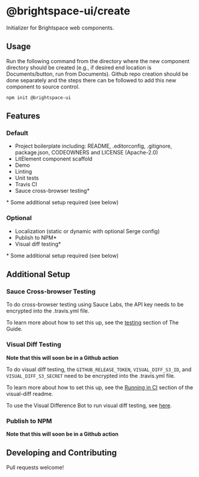 # @brightspace-ui/create

Initializer for Brightspace web components.

## Usage

Run the following command from the directory where the new component directory should be created (e.g., if desired end location is Documents/button, run from Documents). Github repo creation should be done separately and the steps there can be followed to add this new component to source control.

```
npm init @brightspace-ui
```

## Features

### Default

* Project boilerplate including: README, .editorconfig, .gitignore, package.json, CODEOWNERS and LICENSE (Apache-2.0)
* LitElement component scaffold
* Demo
* Linting
* Unit tests
* Travis CI
* Sauce cross-browser testing*

\* Some additional setup required (see below)

### Optional

* Localization (static or dynamic with optional Serge config)
* Publish to NPM*
* Visual diff testing*

\* Some additional setup required (see below)

## Additional Setup

### Sauce Cross-browser Testing

To do cross-browser testing using Sauce Labs, the API key needs to be encrypted into the .travis.yml file.

To learn more about how to set this up, see the [testing](https://github.com/BrightspaceUI/guide/wiki/Testing) section of The Guide.

### Visual Diff Testing

**Note that this will soon be in a Github action**

To do visual diff testing, the `GITHUB_RELEASE_TOKEN`, `VISUAL_DIFF_S3_ID`, and `VISUAL_DIFF_S3_SECRET` need to be encrypted into the .travis.yml file.

To learn more about how to set this up, see the [Running in CI](https://github.com/BrightspaceUI/visual-diff#running-in-ci) section of the visual-diff readme.

To use the Visual Difference Bot to run visual diff testing, see [here](https://github.com/BrightspaceUI/visual-difference-bot/blob/master/README.md/#utilizing-the-deployed-bot-for-your-existing-brightspace-repo).

### Publish to NPM

**Note that this will soon be in a Github action**

## Developing and Contributing

Pull requests welcome!
